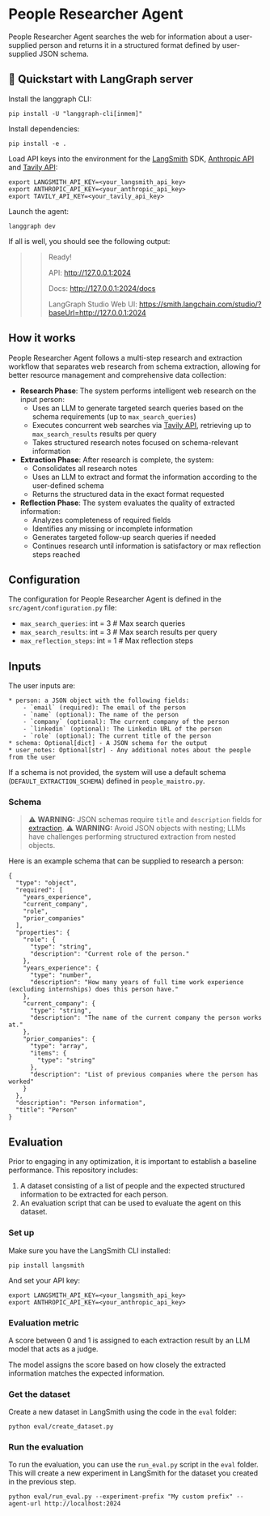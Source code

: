 # People Researcher Agent

People Researcher Agent searches the web for information about a user-supplied person and returns it in a structured format defined by user-supplied JSON schema.

## 🚀 Quickstart with LangGraph server

Install the langgraph CLI:

```shell
pip install -U "langgraph-cli[inmem]"
```

Install dependencies:

```shell
pip install -e .
```  

Load API keys into the environment for the [LangSmith](https://smith.langchain.com) SDK, [Anthropic API](https://console.anthropic.com/) and [Tavily API](https://tavily.com/):

```shell
export LANGSMITH_API_KEY=<your_langsmith_api_key>
export ANTHROPIC_API_KEY=<your_anthropic_api_key>
export TAVILY_API_KEY=<your_tavily_api_key>
```

Launch the agent:

```shell
langgraph dev
```

If all is well, you should see the following output:

>> Ready!
>> 
>> API: http://127.0.0.1:2024
>> 
>> Docs: http://127.0.0.1:2024/docs
>> 
>> LangGraph Studio Web UI: https://smith.langchain.com/studio/?baseUrl=http://127.0.0.1:2024

## How it works

People Researcher Agent follows a multi-step research and extraction workflow that separates web research from schema extraction, allowing for better resource management and comprehensive data collection:

   - **Research Phase**: The system performs intelligent web research on the input person:
     - Uses an LLM to generate targeted search queries based on the schema requirements (up to `max_search_queries`)
     - Executes concurrent web searches via [Tavily API](https://tavily.com/), retrieving up to `max_search_results` results per query
     - Takes structured research notes focused on schema-relevant information
   - **Extraction Phase**: After research is complete, the system:
     - Consolidates all research notes
     - Uses an LLM to extract and format the information according to the user-defined schema
     - Returns the structured data in the exact format requested
   - **Reflection Phase**: The system evaluates the quality of extracted information:
     - Analyzes completeness of required fields
     - Identifies any missing or incomplete information
     - Generates targeted follow-up search queries if needed
     - Continues research until information is satisfactory or max reflection steps reached

## Configuration

The configuration for People Researcher Agent is defined in the `src/agent/configuration.py` file: 
* `max_search_queries`: int = 3 # Max search queries 
* `max_search_results`: int = 3 # Max search results per query
* `max_reflection_steps`: int = 1 # Max reflection steps

## Inputs 

The user inputs are: 

```
* person: a JSON object with the following fields:
    - `email` (required): The email of the person
    - `name` (optional): The name of the person
    - `company` (optional): The current company of the person
    - `linkedin` (optional): The Linkedin URL of the person
    - `role` (optional): The current title of the person
* schema: Optional[dict] - A JSON schema for the output
* user_notes: Optional[str] - Any additional notes about the people from the user
```

If a schema is not provided, the system will use a default schema (`DEFAULT_EXTRACTION_SCHEMA`) defined in `people_maistro.py`.

### Schema

> ⚠️ **WARNING:** JSON schemas require `title` and `description` fields for [extraction](https://python.langchain.com/docs/how_to/structured_output/#typeddict-or-json-schema).
> ⚠️ **WARNING:** Avoid JSON objects with nesting; LLMs have challenges performing structured extraction from nested objects. 

Here is an example schema that can be supplied to research a person:  

```
{
  "type": "object",
  "required": [
    "years_experience",
    "current_company",
    "role",
    "prior_companies"
  ],
  "properties": {
    "role": {
      "type": "string",
      "description": "Current role of the person."
    },
    "years_experience": {
      "type": "number",
      "description": "How many years of full time work experience (excluding internships) does this person have."
    },
    "current_company": {
      "type": "string",
      "description": "The name of the current company the person works at."
    },
    "prior_companies": {
      "type": "array",
      "items": {
        "type": "string"
      },
      "description": "List of previous companies where the person has worked"
    }
  },
  "description": "Person information",
  "title": "Person"
}
```

## Evaluation

Prior to engaging in any optimization, it is important to establish a baseline performance. This repository includes:

1. A dataset consisting of a list of people and the expected structured information to be extracted for each person.
2. An evaluation script that can be used to evaluate the agent on this dataset.

### Set up

Make sure you have the LangSmith CLI installed:

```shell
pip install langsmith
```

And set your API key:

```shell
export LANGSMITH_API_KEY=<your_langsmith_api_key>
export ANTHROPIC_API_KEY=<your_anthropic_api_key>
```

### Evaluation metric

A score between 0 and 1 is assigned to each extraction result by an LLM model that acts
as a judge.

The model assigns the score based on how closely the extracted information matches the expected information.

### Get the dataset

Create a new dataset in LangSmith using the code in the `eval` folder:

```shell
python eval/create_dataset.py
```

### Run the evaluation

To run the evaluation, you can use the `run_eval.py` script in the `eval` folder. This will create a new experiment in LangSmith for the dataset you created in the previous step.

```shell
python eval/run_eval.py --experiment-prefix "My custom prefix" --agent-url http://localhost:2024
```
